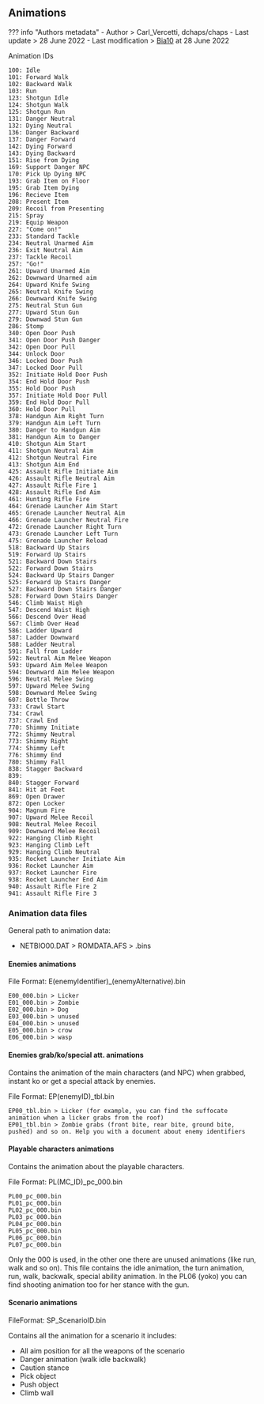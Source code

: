 ## Animations

??? info "Authors metadata"
    - Author > Carl_Vercetti, dchaps/chaps
    - Last update > 28 June 2022
    - Last modification > [Bia10](https://github.com/Bia10) at 28 June 2022


Animation IDs
```
100: Idle
101: Forward Walk
102: Backward Walk
103: Run
123: Shotgun Idle
124: Shotgun Walk
125: Shotgun Run
131: Danger Neutral
132: Dying Neutral
136: Danger Backward
137: Danger Forward
142: Dying Forward
143: Dying Backward
151: Rise from Dying
169: Support Danger NPC
170: Pick Up Dying NPC
193: Grab Item on Floor
195: Grab Item Dying
196: Recieve Item
208: Present Item
209: Recoil from Presenting
215: Spray
219: Equip Weapon
227: "Come on!"
233: Standard Tackle
234: Neutral Unarmed Aim
236: Exit Neutral Aim
237: Tackle Recoil
257: "Go!"
261: Upward Unarmed Aim
262: Downward Unarmed aim
264: Upward Knife Swing
265: Neutral Knife Swing
266: Downward Knife Swing
275: Neutral Stun Gun
277: Upward Stun Gun
279: Downwad Stun Gun
286: Stomp
340: Open Door Push
341: Open Door Push Danger
342: Open Door Pull
344: Unlock Door
346: Locked Door Push
347: Locked Door Pull
352: Initiate Hold Door Push
354: End Hold Door Push
355: Hold Door Push
357: Initiate Hold Door Pull
359: End Hold Door Pull
360: Hold Door Pull
378: Handgun Aim Right Turn
379: Handgun Aim Left Turn
380: Danger to Handgun Aim
381: Handgun Aim to Danger
410: Shotgun Aim Start
411: Shotgun Neutral Aim
412: Shotgun Neutral Fire
413: Shotgun Aim End
425: Assault Rifle Initiate Aim
426: Assault Rifle Neutral Aim
427: Assault Rifle Fire 1
428: Assault Rifle End Aim
461: Hunting Rifle Fire
464: Grenade Launcher Aim Start
465: Grenade Launcher Neutral Aim
466: Grenade Launcher Neutral Fire
472: Grenade Launcher Right Turn
473: Grenade Launcher Left Turn
475: Grenade Launcher Reload
518: Backward Up Stairs
519: Forward Up Stairs
521: Backward Down Stairs
522: Forward Down Stairs
524: Backward Up Stairs Danger
525: Forward Up Stairs Danger
527: Backward Down Stairs Danger
528: Forward Down Stairs Danger
546: Climb Waist High
547: Descend Waist High
566: Descend Over Head
567: Climb Over Head
586: Ladder Upward
587: Ladder Downward
588: Ladder Neutral
591: Fall from Ladder
592: Neutral Aim Melee Weapon
593: Upward Aim Melee Weapon
594: Downward Aim Melee Weapon
596: Neutral Melee Swing
597: Upward Melee Swing
598: Downward Melee Swing
607: Bottle Throw
733: Crawl Start
734: Crawl
737: Crawl End
770: Shimmy Initiate
772: Shimmy Neutral
773: Shimmy Right
774: Shimmy Left
776: Shimmy End
780: Shimmy Fall
838: Stagger Backward
839:
840: Stagger Forward
841: Hit at Feet
869: Open Drawer
872: Open Locker
904: Magnum Fire
907: Upward Melee Recoil
908: Neutral Melee Recoil
909: Downward Melee Recoil
922: Hanging Climb Right
923: Hanging Climb Left
929: Hanging Climb Neutral
935: Rocket Launcher Initiate Aim
936: Rocket Launcher Aim
937: Rocket Launcher Fire
938: Rocket Launcher End Aim
940: Assault Rifle Fire 2
941: Assault Rifle Fire 3
```

### Animation data files

General path to animation data:

- NETBIO00.DAT > ROMDATA.AFS > .bins

#### Enemies animations

File Format: E(enemyIdentifier)_(enemyAlternative).bin

```
E00_000.bin > Licker
E01_000.bin > Zombie
E02_000.bin > Dog
E03_000.bin > unused
E04_000.bin > unused
E05_000.bin > crow
E06_000.bin > wasp
```

#### Enemies grab/ko/special att. animations

Contains the animation of the main characters (and NPC) when grabbed, instant ko or get a special attack by enemies. 

File Format: EP(enemyID)_tbl.bin

```
EP00_tbl.bin > Licker (for example, you can find the suffocate animation when a licker grabs from the roof)
EP01_tbl.bin > Zombie grabs (front bite, rear bite, ground bite, pushed) and so on. Help you with a document about enemy identifiers
```

#### Playable characters animations

Contains the animation about the playable characters.

File Format: PL(MC_ID)_pc_000.bin

```
PL00_pc_000.bin
PL01_pc_000.bin
PL02_pc_000.bin
PL03_pc_000.bin
PL04_pc_000.bin
PL05_pc_000.bin
PL06_pc_000.bin
PL07_pc_000.bin
```

Only the 000 is used, in the other one there are unused animations (like run, walk and so on). 
This file contains the idle animation, the turn animation, run, walk, backwalk, special ability animation. 
In the PL06 (yoko) you can find shooting animation too for her stance with the gun. 

#### Scenario animations

FileFormat: SP_ScenarioID.bin

Contains all the animation for a scenario it includes:
- All aim position for all the weapons of the scenario
- Danger animation (walk idle backwalk)
- Caution stance
- Pick object
- Push object
- Climb wall